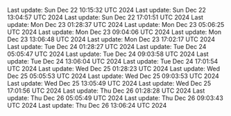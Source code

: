 Last update: Sun Dec 22 10:15:32 UTC 2024
Last update: Sun Dec 22 13:04:57 UTC 2024
Last update: Sun Dec 22 17:01:51 UTC 2024
Last update: Mon Dec 23 01:28:37 UTC 2024
Last update: Mon Dec 23 05:06:25 UTC 2024
Last update: Mon Dec 23 09:04:06 UTC 2024
Last update: Mon Dec 23 13:06:48 UTC 2024
Last update: Mon Dec 23 17:02:17 UTC 2024
Last update: Tue Dec 24 01:28:27 UTC 2024
Last update: Tue Dec 24 05:05:47 UTC 2024
Last update: Tue Dec 24 09:03:58 UTC 2024
Last update: Tue Dec 24 13:06:04 UTC 2024
Last update: Tue Dec 24 17:01:54 UTC 2024
Last update: Wed Dec 25 01:28:23 UTC 2024
Last update: Wed Dec 25 05:05:53 UTC 2024
Last update: Wed Dec 25 09:03:53 UTC 2024
Last update: Wed Dec 25 13:05:49 UTC 2024
Last update: Wed Dec 25 17:01:56 UTC 2024
Last update: Thu Dec 26 01:28:28 UTC 2024
Last update: Thu Dec 26 05:05:49 UTC 2024
Last update: Thu Dec 26 09:03:43 UTC 2024
Last update: Thu Dec 26 13:06:24 UTC 2024
